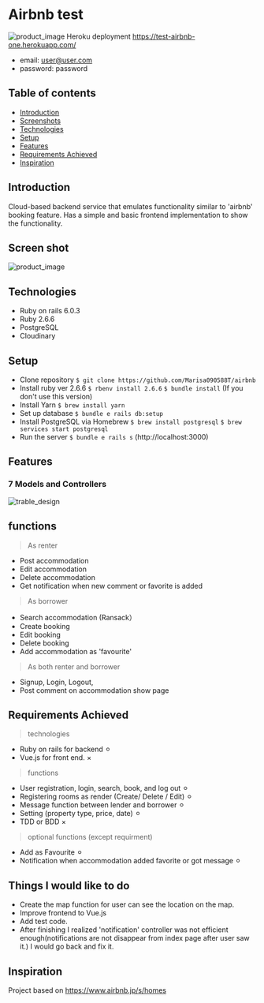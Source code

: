 # Airbnb test
![product_image](https://user-images.githubusercontent.com/66708411/97255716-98836700-1854-11eb-8cd2-216a4017883d.png)
Heroku deployment https://test-airbnb-one.herokuapp.com/
* email: user@user.com
* password: password


## Table of contents
* [Introduction](#introduction)
* [Screenshots](#screenshots)
* [Technologies](#technologies)
* [Setup](#setup)
* [Features](#features)
* [Requirements Achieved](#requirment)
* [Inspiration](#inspiration)

## Introduction
Cloud-based backend service that emulates functionality similar to 'airbnb' booking feature. Has a simple and basic frontend implementation to show the functionality.

## Screen shot
![product_image](https://user-images.githubusercontent.com/66708411/97256279-fb293280-1855-11eb-8f08-c5431201191a.png)

## Technologies
* Ruby on rails 6.0.3
* Ruby 2.6.6
* PostgreSQL
* Cloudinary

## Setup
* Clone repository
 `$ git clone https://github.com/Marisa090588T/airbnb`
* Install ruby ver 2.6.6
 `$ rbenv install 2.6.6` `$ bundle install` (If you don't use this version)
* Install Yarn
 `$ brew install yarn`
* Set up database
 `$ bundle e rails db:setup`
* Install PostgreSQL via Homebrew
 `$ brew install postgresql`
 `$ brew services start postgresql`
* Run the server 
 `$ bundle e rails s` (http://localhost:3000)

## Features
### 7 Models and Controllers
![trable_design](https://user-images.githubusercontent.com/66708411/97255639-67a33200-1854-11eb-869f-0c0ceb0d54b6.png)

## functions
> As renter
* Post accommodation
* Edit accommodation
* Delete accommodation
* Get notification when new comment or favorite is added

> As borrower
* Search accommodation (Ransack）
* Create booking
* Edit booking
* Delete booking
* Add accommodation as 'favourite'

> As both renter and borrower
* Signup, Login, Logout,
* Post comment on accommodation show page

## Requirements Achieved
> technologies
* Ruby on rails for backend ⚪︎
* Vue.js for front end. ×

> functions
* User registration, login, search, book, and log out ⚪︎
* Registering rooms as render (Create/ Delete / Edit) ⚪︎
* Message function between lender and borrower ⚪︎
* Setting (property type, price, date) ⚪︎
* TDD or BDD ×

> optional functions (except requirment)
* Add as Favourite ⚪︎
* Notification when accommodation added favorite or got message ⚪︎

## Things I would like to do
* Create the map function for user can see the location on the map.
* Improve frontend to Vue.js 
* Add test code.
* After finishing I realized 'notification' controller was not efficient enough(notifications are not disappear from index page after user saw it.) I would go back and fix it.

## Inspiration
Project based on https://www.airbnb.jp/s/homes